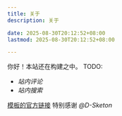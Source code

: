```yaml
---
title: 关于
description: 关于

date: 2025-08-30T20:12:52+08:00
lastmod: 2025-08-30T20:12:52+08:00

---
```



你好！本站还在构建之中。
TODO:
- *站内评论* 
- *站内搜索*


[模板的官方链接](https://github.com/D-Sketon/hugo-theme-reimu)
特别感谢 *@D-Sketon*
